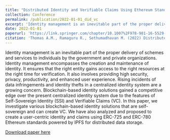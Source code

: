 ```yaml
---
title: "Distributed Identity and Verifiable Claims Using Ethereum Standards"
collection: Conference
permalink: /publication/2022-01-01_did_vc
excerpt: 'Identity management is an inevitable part of the proper delivery of schemes and services to individuals by the government and private organizations. Identity management encompasses the creation and maintenance of identity. It ensures that the right entity gains access to the right resources at the right time for verification. It also involves providing high security, privacy, productivity, and enhanced user experience.'
date: 2022-01-01
paperurl: 'https://link.springer.com/chapter/10.1007%2F978-981-16-5529-6_48'
citation: 'Thomas A.M., Ramaguru R., Sethumadhavan M. (2022) Distributed Identity and Verifiable Claims Using Ethereum Standards. In: Ranganathan G., Fernando X., Shi F. (eds) Inventive Communication and Computational Technologies. Lecture Notes in Networks and Systems, vol 311. Springer, Singapore. https://doi.org/10.1007/978-981-16-5529-6_48'
---
```

Identity management is an inevitable part of the proper delivery of schemes and services to individuals by the government and private organizations. 
Identity management encompasses the creation and maintenance of identity. It ensures that the right entity gains access to the right resources at the 
right time for verification. It also involves providing high security, privacy, productivity, and enhanced user experience. Rising incidents of data 
infringements and identity thefts in a centralized identity system are a growing concern. Blockchain-based identity solutions gained a competitive edge 
over the present centralized identity system due to the features of Self-Sovereign Identity (SSI) and Verifiable Claims (VC). In this paper, we investigate 
various blockchain-based identity solutions that are self-sovereign and can create VC. We have also analyzed and proposed to create a user-centric identity
and claims using ERC-725 and ERC-780 Ethereum standards powered by IPFS for distributed data storage.

[Download paper here](https://link.springer.com/chapter/10.1007%2F978-981-16-5529-6_48)

